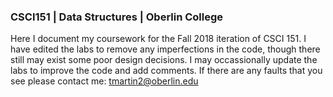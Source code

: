 ### CSCI151 | Data Structures | Oberlin College

Here I document my coursework for the Fall 2018 iteration of CSCI 151. I have edited the labs to remove any imperfections in the code, though there still may exist some poor design decisions. I may occassionally update the labs to improve the code and add comments. If there are any faults that you see please contact me: tmartin2@oberlin.edu
